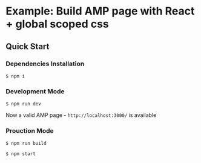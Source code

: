 # Example: Build AMP page with React + global scoped css

## Quick Start

### Dependencies Installation

```
$ npm i
```

### Development Mode

```
$ npm run dev
```

Now a valid AMP page - `http://localhost:3000/` is available

### Prouction Mode

```
$ npm run build
```

```
$ npm start
```
